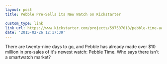 ```yaml
---
layout: post
title: Pebble Pre-Sells its New Watch on Kickstarter

custom_type: link
link_url: https://www.kickstarter.com/projects/597507018/pebble-time-awesome-smartwatch-no-compromises
date: '2015-02-26 12:17:39'
---
```

There are twenty-nine days to go, and Pebble has already made over $10 million in pre-sales of it's newest watch: Pebble Time. Who says there isn't a smartwatch market?
